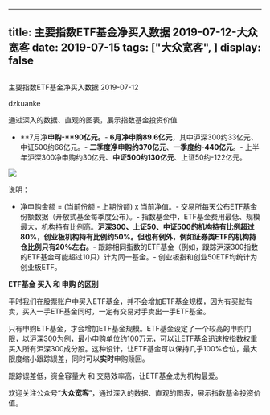 
---
title:   主要指数ETF基金净买入数据 2019-07-12-大众宽客
date: 2019-07-15
tags: ["大众宽客", ]
display: false
---


## 



主要指数ETF基金净买入数据 2019-07-12




dzkuanke




通过深入的数据、直观的图表，展示指数基金投资价值

- **7月净<strong style="text-align: left;white-space: normal;">申购-**90亿元。</strong>- **6月净申购89.6亿元**，其中沪深300约33亿元、中证500约66亿元。- **二季度净申购约370亿元**、**一季度约-440亿元**。- 上半年沪深300净申购约30亿元、**中证500约130亿元**、上证50约-122亿元。


<img class="rich_pages" data-ratio="1.4630872483221478" data-s="300,640" src="https://mmbiz.qpic.cn/mmbiz_png/PKw3FQPmhIgS4dkzpvM8MrM6wZCFWtiaVPPIr22TYibKx8KDIIKpf1IW7Ym1vTWUxvV5a02ibNBUJFYKUAcWekibWA/640?wx_fmt=png" data-type="png" data-w="894" style=""/>



说明：
- 净申购金额 = (当前份额 - 上期份额) x 当前净值。- 交易所每天公布ETF基金份额数据（开放式基金每季度公布）。- 指数基金中，ETF基金费用最低、规模最大，机构持有比例高。**沪深300、上证50、中证500的机构持有比例超过80%，创业板机构持有比例约50%。但也有例外，例如证券类ETF的机构持仓比例只有20%左右。**- 跟踪相同指数的ETF基金（例如，跟踪沪深300指数的ETF基金可能超过10只）计为同一基金。- 创业板指和创业50ETF均统计为创业板ETF。






**ETF基金 买入 和 申购 的区别**



平时我们在股票账户中买入ETF基金，并不会增加ETF基金规模，因为有买就有卖，买入一手ETF基金同时，一定有交易对手卖出一手ETF基金。



只有申购ETF基金，才会增加ETF基金规模。ETF基金设定了一个较高的申购门限，以沪深300为例，最小申购单位约100万元，可以让ETF基金迅速按指数权重买入所有沪深300成分股。这种设计，让ETF基金可以保持几乎100%仓位，最大限度缩小跟踪误差，同时可以**实时**申购赎回。



跟踪误差低，资金容量大&nbsp;和 交易效率高，让ETF基金成为机构最爱。





欢迎关注公众号“**大众宽客**”，通过深入的数据、直观的图表，展示指数基金投资价值。








